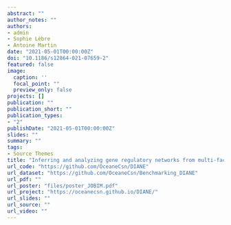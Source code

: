 ```yaml
---
abstract: ""
author_notes: ""
authors:
- admin
- Sophie Lèbre
- Antoine Martin
date: "2021-05-01T00:00:00Z"
doi: "10.1186/s12864-021-07659-2"
featured: false
image:
  caption: ''
  focal_point: ""
  preview_only: false
projects: []
publication: ""
publication_short: ""
publication_types:
- "2"
publishDate: "2021-05-01T00:00:00Z"
slides: ""
summary: ""
tags:
- Source Themes
title: "Inferring and analyzing gene regulatory networks from multi-factorial expression data: a complete and interactive suite"
url_code: "https://github.com/OceaneCsn/DIANE"
url_dataset: "https://github.com/OceaneCsn/Benchmarking_DIANE"
url_pdf: ""
url_poster: "files/poster_JOBIM.pdf"
url_project: "https://oceanecsn.github.io/DIANE/"
url_slides: ""
url_source: ""
url_video: ""
---
```



